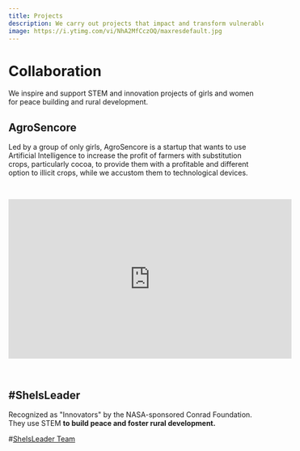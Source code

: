 ```yaml
---
title: Projects
description: We carry out projects that impact and transform vulnerable communities.
image: https://i.ytimg.com/vi/NhA2MfCczOQ/maxresdefault.jpg
---
```

# Collaboration

We inspire and support STEM and innovation projects of girls and women for peace building and rural development.

## AgroSencore

Led by a group of only girls, AgroSencore is a startup that wants to use Artificial Intelligence to increase the profit of farmers with substitution crops, particularly cocoa, to provide them with a profitable and different option to illicit crops, while we accustom them to technological devices.

<iframe width="560" height="315" src="https://www.youtube-nocookie.com/embed/uyGuhDq_x7I" title="YouTube video player" frameborder="0" allow="accelerometer; autoplay; clipboard-write; encrypted-media; gyroscope; picture-in-picture" allowfullscreen style="margin-left:auto;margin-right:auto;margin-bottom:30px;margin-top:30px;"></iframe>

## #SheIsLeader

Recognized as "Innovators" by the NASA-sponsored Conrad Foundation. They use STEM **to build peace and foster rural development.**

#[SheIsLeader Team](/images/captura-de-pantalla-2022-04-03-a-la-s-3-58-47-p-m.png)